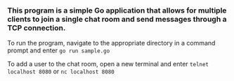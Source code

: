### This program is a simple Go application that allows for multiple clients to join a single chat room and send messages through a TCP connection.

To run the program, navigate to the appropriate directory in a command prompt and enter `go run sample.go`

To add a user to the chat room, open a new terminal and enter `telnet localhost 8080` or `nc localhost 8080`
